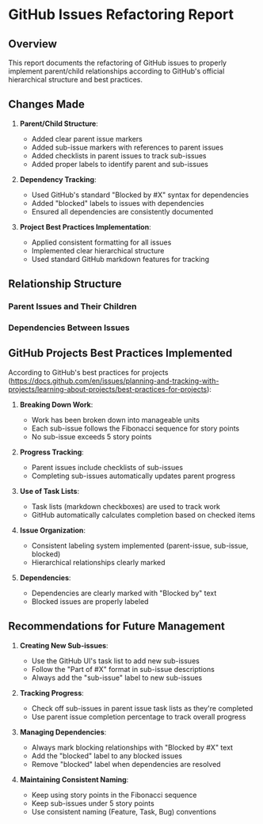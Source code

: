 # GitHub Issues Refactoring Report

## Overview

This report documents the refactoring of GitHub issues to properly implement parent/child relationships according to GitHub's official hierarchical structure and best practices.

## Changes Made

1. **Parent/Child Structure**:
   - Added clear parent issue markers
   - Added sub-issue markers with references to parent issues
   - Added checklists in parent issues to track sub-issues
   - Added proper labels to identify parent and sub-issues

2. **Dependency Tracking**:
   - Used GitHub's standard "Blocked by #X" syntax for dependencies
   - Added "blocked" labels to issues with dependencies
   - Ensured all dependencies are consistently documented

3. **Project Best Practices Implementation**:
   - Applied consistent formatting for all issues
   - Implemented clear hierarchical structure
   - Used standard GitHub markdown features for tracking

## Relationship Structure

### Parent Issues and Their Children
### Dependencies Between Issues


## GitHub Projects Best Practices Implemented

According to GitHub's best practices for projects (https://docs.github.com/en/issues/planning-and-tracking-with-projects/learning-about-projects/best-practices-for-projects):

1. **Breaking Down Work**:
   - Work has been broken down into manageable units
   - Each sub-issue follows the Fibonacci sequence for story points
   - No sub-issue exceeds 5 story points

2. **Progress Tracking**:
   - Parent issues include checklists of sub-issues
   - Completing sub-issues automatically updates parent progress

3. **Use of Task Lists**:
   - Task lists (markdown checkboxes) are used to track work
   - GitHub automatically calculates completion based on checked items

4. **Issue Organization**:
   - Consistent labeling system implemented (parent-issue, sub-issue, blocked)
   - Hierarchical relationships clearly marked

5. **Dependencies**:
   - Dependencies are clearly marked with "Blocked by" text
   - Blocked issues are properly labeled

## Recommendations for Future Management

1. **Creating New Sub-issues**:
   - Use the GitHub UI's task list to add new sub-issues
   - Follow the "Part of #X" format in sub-issue descriptions
   - Always add the "sub-issue" label to new sub-issues

2. **Tracking Progress**:
   - Check off sub-issues in parent issue task lists as they're completed
   - Use parent issue completion percentage to track overall progress

3. **Managing Dependencies**:
   - Always mark blocking relationships with "Blocked by #X" text
   - Add the "blocked" label to any blocked issues
   - Remove "blocked" label when dependencies are resolved

4. **Maintaining Consistent Naming**:
   - Keep using story points in the Fibonacci sequence
   - Keep sub-issues under 5 story points
   - Use consistent naming (Feature, Task, Bug) conventions
